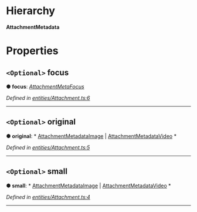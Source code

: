 

# Hierarchy

**AttachmentMetadata**

# Properties

<a id="focus"></a>

## `<Optional>` focus

**● focus**: *[AttachmentMetaFocus](_entities_attachment_.attachmentmetafocus.md)*

*Defined in [entities/Attachment.ts:6](https://github.com/lagunehq/core/blob/ae202cb/src/entities/Attachment.ts#L6)*

___
<a id="original"></a>

## `<Optional>` original

**● original**: * [AttachmentMetadataImage](_entities_attachment_.attachmentmetadataimage.md) &#124; [AttachmentMetadataVideo](_entities_attachment_.attachmentmetadatavideo.md)
*

*Defined in [entities/Attachment.ts:5](https://github.com/lagunehq/core/blob/ae202cb/src/entities/Attachment.ts#L5)*

___
<a id="small"></a>

## `<Optional>` small

**● small**: * [AttachmentMetadataImage](_entities_attachment_.attachmentmetadataimage.md) &#124; [AttachmentMetadataVideo](_entities_attachment_.attachmentmetadatavideo.md)
*

*Defined in [entities/Attachment.ts:4](https://github.com/lagunehq/core/blob/ae202cb/src/entities/Attachment.ts#L4)*

___

